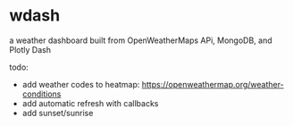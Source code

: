 # wdash
a weather dashboard built from OpenWeatherMaps APi, MongoDB, and Plotly Dash


todo: 

- add weather codes to heatmap: https://openweathermap.org/weather-conditions
- add automatic refresh with callbacks
- add sunset/sunrise